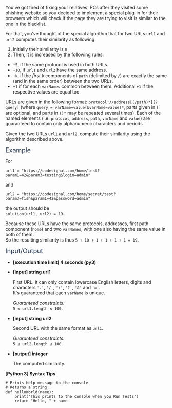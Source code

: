 <p>You've got tired of fixing your relatives' PCs after they visited some phishing website so you decided to implement a special plug-in for their browsers which will check if the page they are trying to visit is similar to the one in the blacklist.</p>
<p>For that, you've thought of the special algorithm that for two URLs <code>url1</code> and <code>url2</code> computes their similarity as following:</p>
<ol>
<li>Initially their similarity is <code>0</code></li>
<li>Then, it is increased by the following rules:</li>
</ol>
<ul>
<li><code>+5</code>, if the same protocol is used in both URLs.</li>
<li><code>+10</code>, if <code>url1</code> and <code>url2</code> have the same address.</li>
<li><code>+k</code>, if the <em>first</em> <code>k</code> components of <code>path</code> (delimited by <code>/</code>) are exactly the same (and in the same order) between the two URLs.</li>
<li><code>+1</code> if for each <code>varNames</code> common between them. Additional <code>+1</code> if the respective values are equal too.</li>
</ul>
<p>URLs are given in the following format: <code>protocol://address[(/path)*][?query]</code> (where <code>query = varName=value(&amp;varName=value)*</code>, parts given in <code>[]</code> are optional, and parts in <code>()*</code> may be repeated several times). Each of the named elements (i.e. <code>protocol</code>, <code>address</code>, <code>path</code>, <code>varName</code> and <code>value</code>) are guaranteed to contain only alphanumeric characters and periods.</p>
<p>Given the two URLs <code>url1</code> and <code>url2</code>, compute their similarity using the algorithm described above.</p>
<p><span class="markdown--header" style="color:#2b3b52;font-size:1.4em">Example</span></p>
<p>For</p>
<pre><code>url1 = "https://codesignal.com/home/test?param1=42&amp;param3=testing&amp;login=admin"
</code></pre>
<p>and</p>
<pre><code>url2 = "https://codesignal.com/home/secret/test?param3=fish&amp;param1=42&amp;password=admin"
</code></pre>
<p>the output should be<br />
<code>solution(url1, url2) = 19</code>.</p>
<p>Because these URLs have the same protocols, addresses, first path component (<code>home</code>) and two <code>varNames</code>, with one also having the same value in both of them.<br />
So the resulting similarity is thus <code>5 + 10 + 1 + 1 + 1 + 1 = 19</code>.</p>
<p><span class="markdown--header" style="color:#2b3b52;font-size:1.4em">Input/Output</span></p>
<ul>
<li>
<p><strong>[execution time limit] 4 seconds (py3)</strong></p>
</li>
<li>
<p><strong>[input] string url1</strong></p>
<p>First URL. It can only contain lowercase English letters, digits and characters <code>'.'</code>, <code>'/'</code>, <code>':'</code>, <code>'?'</code>, <code>'&amp;'</code> and <code>'='</code>.<br />
It's guaranteed that each <code>varName</code> is unique.</p>
<p><em>Guaranteed constraints:</em><br />
<code>5 ≤ url1.length ≤ 100</code>.</p>
</li>
<li>
<p><strong>[input] string url2</strong></p>
<p>Second URL with the same format as <code>url1</code>.</p>
<p><em>Guaranteed constraints:</em><br />
<code>5 ≤ url2.length ≤ 100</code>.</p>
</li>
<li>
<p><strong>[output] integer</strong></p>
<p>The computed similarity.</p>
</li>
</ul>
<p><strong>[Python 3] Syntax Tips</strong></p>
<pre><code class="language-python"><span class="hljs-comment"># Prints help message to the console</span>
<span class="hljs-comment"># Returns a string</span>
<span class="hljs-keyword">def</span> <span class="hljs-title function_">helloWorld</span>(<span class="hljs-params">name</span>):
    <span class="hljs-built_in">print</span>(<span class="hljs-string">"This prints to the console when you Run Tests"</span>)
    <span class="hljs-keyword">return</span> <span class="hljs-string">"Hello, "</span> + name

</code></pre>
